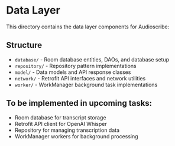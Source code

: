 # Data Layer

This directory contains the data layer components for Audioscribe:

## Structure
- `database/` - Room database entities, DAOs, and database setup
- `repository/` - Repository pattern implementations
- `model/` - Data models and API response classes  
- `network/` - Retrofit API interfaces and network utilities
- `worker/` - WorkManager background task implementations

## To be implemented in upcoming tasks:
- Room database for transcript storage
- Retrofit API client for OpenAI Whisper
- Repository for managing transcription data
- WorkManager workers for background processing
